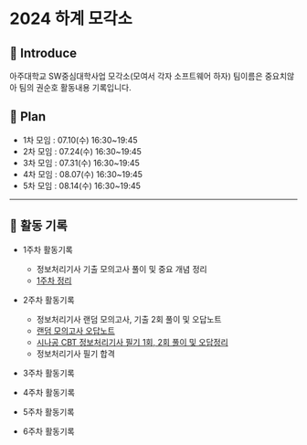 # 2024 하계 모각소 

## :high_brightness: Introduce

아주대학교 SW중심대학사업 모각소(모여서 각자 소프트웨어 하자) 팀이름은 중요치않아 팀의 권순호 활동내용 기록입니다.



##  :date: Plan

- 1차 모임 : 07.10(수) 16:30~19:45
- 2차 모임 : 07.24(수) 16:30~19:45
- 3차 모임 : 07.31(수) 16:30~19:45
- 4차 모임 : 08.07(수) 16:30~19:45
- 5차 모임 : 08.14(수) 16:30~19:45

---



## :memo:  활동 기록

- 1주차 활동기록

  - 정보처리기사 기출 모의고사 풀이 및 중요 개념 정리
  - [1주차 정리](https://scythe-vanadium-291.notion.site/c4500c99ad07466d9a26eaf49e090ffe?pvs=4)

- 2주차 활동기록

    - 정보처리기사 랜덤 모의고사, 기출 2회 풀이 및 오답노트
    - [랜덤 모의고사 오답노트](https://scythe-vanadium-291.notion.site/2-b51d282d164846b68c76c1af6e37aba1?pvs=4)
    - [시나공 CBT 정보처리기사 필기 1회, 2회 풀이 및 오답정리](https://scythe-vanadium-291.notion.site/508c87e631694871b13b138d6ae3e7e1?pvs=4)
    - 정보처리기사 필기 합격
    
- 3주차 활동기록

- 4주차 활동기록

- 5주차 활동기록

- 6주차 활동기록

  

